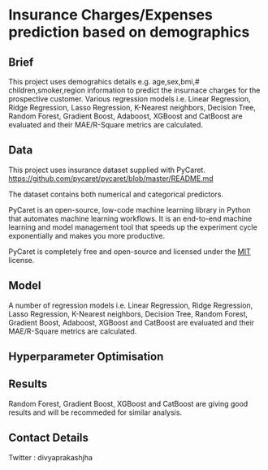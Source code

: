 # Insurance Charges/Expenses prediction based on demographics 


## Brief
This project uses demograhics details e.g. age,sex,bmi,# children,smoker,region information to predict the insurnace charges for the prospective customer. Various regression models i.e. Linear Regression, Ridge Regression, Lasso Regression, K-Nearest neighbors, Decision Tree, Random Forest, Gradient Boost, Adaboost, XGBoost and CatBoost are evaluated and their MAE/R-Square metrics are calculated.

## Data
This project uses insurance dataset supplied with PyCaret. https://github.com/pycaret/pycaret/blob/master/README.md

The dataset contains both numerical and categorical predictors.

PyCaret is an open-source, low-code machine learning library in Python that automates machine learning workflows. It is an end-to-end machine learning and model management tool that speeds up the experiment cycle exponentially and makes you more productive. 

PyCaret is completely free and open-source and licensed under the [MIT](https://github.com/pycaret/pycaret/blob/master/LICENSE) license.


## Model 
A number of regression models i.e. Linear Regression, Ridge Regression, Lasso Regression, K-Nearest neighbors, Decision Tree, Random Forest, Gradient Boost, Adaboost, XGBoost and CatBoost are evaluated and their MAE/R-Square metrics are calculated. 

## Hyperparameter Optimisation

## Results

Random Forest, Gradient Boost, XGBoost and CatBoost are giving good results and will be recommeded for similar analysis.

## Contact Details
Twitter : divyaprakashjha

